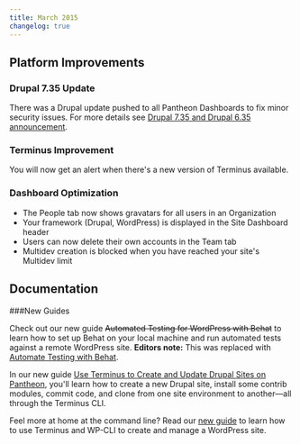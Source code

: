 ```yaml
---
title: March 2015
changelog: true
---
```

## Platform Improvements

### Drupal 7.35 Update
There was a Drupal update pushed to all Pantheon Dashboards to fix minor security issues. For more details see [Drupal 7.35 and Drupal 6.35 announcement](https://www.drupal.org/drupal-7.35).

### Terminus Improvement  
You will now get an alert when there's a new version of Terminus available.

### Dashboard Optimization
- The People tab now shows gravatars for all users in an Organization  
- Your framework (Drupal, WordPress) is displayed in the Site Dashboard header  
- Users can now delete their own accounts in the Team tab  
- Multidev creation is blocked when you have reached your site's Multidev limit


## Documentation
###New Guides

Check out our new guide <strike>Automated Testing for WordPress with Behat</strike> to learn how to set up Behat on your local machine and run automated tests against a remote WordPress site. **Editors note:** This was replaced with [Automate Testing with Behat](/docs/guides/behat/).

In our new guide [Use Terminus to Create and Update Drupal Sites on Pantheon](/docs/guides/terminus-drupal-site-management/), you'll learn how to create a new Drupal site, install some contrib modules, commit code, and clone from one site environment to another—all through the Terminus CLI.

Feel more at home at the command line? Read our [new guide](/docs/guides/wordpress-commandline/) to learn how to use Terminus and WP-CLI to create and manage a WordPress site.

